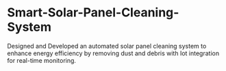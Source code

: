 # Smart-Solar-Panel-Cleaning-System
Designed and Developed an automated solar panel cleaning system to enhance energy efficiency by removing dust and debris with Iot integration for real-time monitoring.
